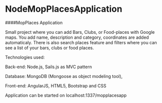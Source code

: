 # NodeMopPlacesApplication

####MopPlaces Application

Small project where you can add Bars, Clubs, or Food-places with Google maps. You add name, description and category, coordinates are added automaticaly. There is also search places feature and filters where you can see a list of your bars, clubs or food places.

Technologies used:

Back-end: Node.js, Sails.js as MVC pattern

Database: MongoDB (Mongoose as object modeling tool),

Front-end: AngularJS, HTML5, Bootstrap and CSS

Application can be started on localhost:1337/mopplacesapp

